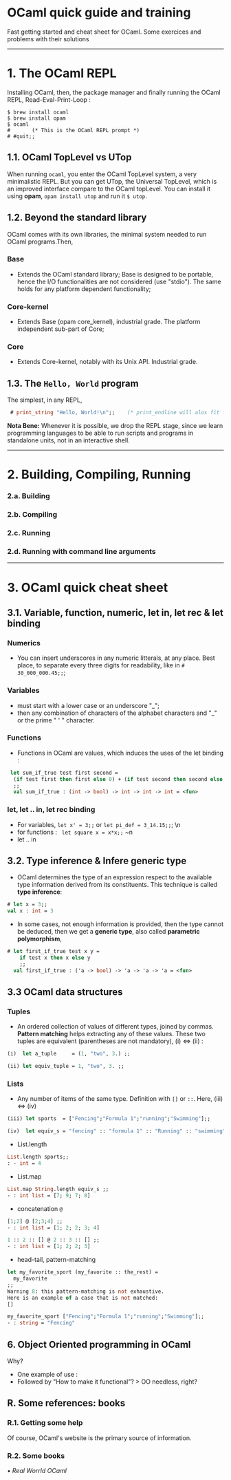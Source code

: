 # OCaml quick guide and training

Fast getting started and cheat sheet for OCaml. Some exercices and problems with their solutions


-----------



# 1. The OCaml REPL

Installing OCaml, then, the package manager and finally running the OCaml REPL, Read-Eval-Print-Loop :
```shell
$ brew install ocaml
$ brew install opam
$ ocaml
#       (* This is the OCaml REPL prompt *)
# #quit;;
```

## 1.1. OCaml TopLevel vs UTop

When running ```ocaml```, you enter the OCaml TopLevel system, a very minimalistic REPL. But you can get UTop, the Universal TopLevel, which is an improved interface compare to the OCaml topLevel. You can install it using __opam__, ```opam install utop``` and run it ```$ utop```.


## 1.2. Beyond the standard library

OCaml comes with its own libraries, the minimal system needed to run OCaml programs.Then,

### Base
- Extends the OCaml standard library; Base is designed to be portable, hence the I/O functionalities are not considered (use "stdio"). The same holds for any platform dependent functionality;

### Core-kernel
- Extends Base (opam core_kernel), industrial grade. The platform independent sub-part of Core;

### Core
- Extends Core-kernel, notably with its Unix API. Industrial grade.


## 1.3. The ```Hello, World``` program
The simplest, in any REPL,
```OCaml
 # print_string "Hello, World!\n";;    (* print_endline will alos fit for the \n job *)
```


**Nota Bene:** Whenever it is possible, we drop the REPL stage, since we learn programming languages to be able to run scripts and programs in standalone units, not in an interactive shell.





---------

# 2. Building, Compiling, Running
### 2.a. Building
### 2.b. Compiling
### 2.c. Running
### 2.d. Running with command line arguments

-----------





# 3. OCaml quick cheat sheet

## 3.1. Variable, function, numeric, let in, let rec & let binding

### Numerics
- You can insert underscores in any numeric litterals, at any place. Best place, to separate every three digits for readability, like in ```# 30_000_000.45;;```;

### Variables
- must start with a lower case or an underscore "_";
- then any combination of characters of the alphabet characters and "\_" or the prime " ' " character.

### Functions
- Functions in OCaml are values, which induces the uses of the let binding :
```ocaml
 let sum_if_true test first second =
  (if test first then first else 0) + (if test second then second else 0)
  ;;
  val sum_if_true : (int -> bool) -> int -> int -> int = <fun>
  ```

### let, let .. in, let rec binding
- For variables, ```let x' = 3;;``` or ```let pi_def = 3_14.15;;```; \n
- for functions : ``` let square x = x*x;;``` ~n
- let .. in


## 3.2. Type inference & Infere generic type
- OCaml determines the type of an expression respect to the available type information derived from its constituents. This technique is called __type inference__:
```ocaml
# let x = 3;;
val x : int = 3
```
- In some cases, not enough information is provided, then the type cannot be deduced, then we get a __generic type__, also called __parametric polymorphism__,
```ocaml
# let first_if_true test x y =
    if test x then x else y
    ;;
  val first_if_true : ('a -> bool) -> 'a -> 'a -> 'a = <fun>
```

## 3.3 OCaml data structures

### Tuples
- An ordered collection of values of different types, joined by commas. __Pattern matching__ helps extracting any of these values. These two tuples are equivalent (parentheses are not mandatory), (i) <=> (ii) :
```ocaml
(i)  let a_tuple     = (1, "two", 3.) ;;

(ii) let equiv_tuple = 1, "two", 3. ;;
```

### Lists
- Any number of items of the same type. Definition with ```[]``` or ``` :: ```. Here, (iii) <=> (iv)
```OCaml
(iii) let sports  = ["Fencing";"Formula 1";"running";"Swimming"];;

(iv)  let equiv_s = "fencing" :: "formula 1" :: "Running" :: "swimming" :: [] ;;
```
- List.length
```ocaml
List.length sports;;
: - int = 4
```
- List.map
```ocaml
List.map String.length equiv_s ;;
- : int list = [7; 9; 7; 8]
```
- concatenation ```@ ``` 
```ocaml
[1;2] @ [2;3;4] ;;
- : int list = [1; 2; 2; 3; 4]

1 :: 2 :: [] @ 2 :: 3 :: [] ;;
- : int list = [1; 2; 2; 3]
```

- head-tail, pattern-matching
```ocaml
let my_favorite_sport (my_favorite :: the_rest) =
  my_favorite
;;
Warning 8: this pattern-matching is not exhaustive.
Here is an example of a case that is not matched:
[]

my_favorite_sport ["Fencing";"Formula 1";"running";"Swimming"];;
- : string = "Fencing"
```




## 6. Object Oriented programming in OCaml
Why?
- One example of use :
- Followed by "How to make it functional"? > OO needless, right?
## R. Some references: books
### R.1. Getting some help
Of course, OCaml's website is the primary source of information.
### R.2. Some books
• _Real Worrld OCaml_
